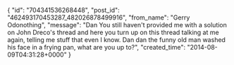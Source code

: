  {
   "id": "704341536268448",
   "post_id": "462493170453287_482026878499916",
   "from_name": "Gerry Odonothing",
   "message": "Dan You still haven't provided me with a solution on John Dreco's thread and here you turn up on this thread talking at me again, telling me stuff that even I know. Dan dan the funny old man washed his face in a frying pan, what are you up to?",
   "created_time": "2014-08-09T04:31:28+0000"
 }

